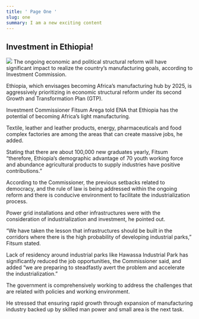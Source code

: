 ```yaml
---
title: ' Page One '
slug: one
summary: I am a new exciting content
---
```

## Investment in Ethiopia!
![](https://ucarecdn.com/ed1cbee0-7261-4d0a-843a-cb46d9fad80d/)
 The ongoing economic and political structural reform will have significant impact to realize the country’s manufacturing goals, according to Investment Commission.

Ethiopia, which envisages becoming Africa’s manufacturing hub by 2025, is aggressively prioritizing in economic structural reform under its second Growth and Transformation Plan (GTP).

Investment Commissioner Fitsum Arega told ENA that Ethiopia has the potential of becoming Africa’s light manufacturing.

Textile, leather and leather products, energy, pharmaceuticals and food complex factories are among the areas that can create massive jobs, he added.

Stating that there are about 100,000 new graduates yearly, Fitsum “therefore, Ethiopia’s demographic advantage of 70 youth working force and abundance agricultural products to supply industries have positive contributions.”

According to the Commissioner, the previous setbacks related to democracy, and the rule of law is being addressed within the ongoing reform and there is conducive environment to facilitate the industrialization process.

Power grid installations and other infrastructures were with the consideration of industrialization and investment, he pointed out.

“We have taken the lesson that infrastructures should be built in the corridors where there is the high probability of developing industrial parks,” Fitsum stated.

Lack of residency around industrial parks like Hawassa Industrial Park has significantly reduced the job opportunities, the Commissioner said, and added “we are preparing to steadfastly avert the problem and accelerate the industrialization.”

The government is comprehensively working to address the challenges that are related with policies and working environment.

He stressed that ensuring rapid growth through expansion of manufacturing industry backed up by skilled man power and small area is the next task.
